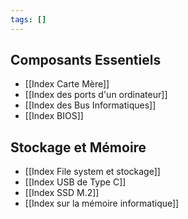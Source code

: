 ```yaml
---
tags: []
---
```


## Composants Essentiels
- [[Index Carte Mère]]
- [[Index des ports d'un ordinateur]]
- [[Index des Bus Informatiques]]
- [[Index BIOS]]

## Stockage et Mémoire
- [[Index File system et stockage]]
- [[Index USB de Type C]]
- [[Index SSD M.2]]
- [[Index sur la mémoire informatique]]
